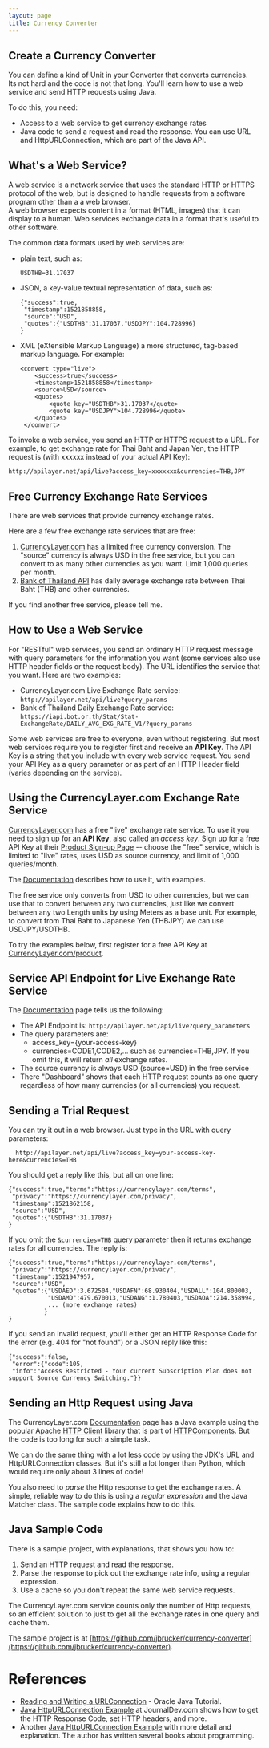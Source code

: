 ```yaml
---
layout: page
title: Currency Converter
---
```

## Create a Currency Converter

You can define a kind of Unit in your Converter that converts currencies.  
Its not hard and the code is not that long.  You'll learn how to use a web service
and send HTTP requests using Java.

To do this, you need:

* Access to a web service to get currency exchange rates
* Java code to send a request and read the response. You can use URL and HttpURLConnection, which are part of the Java API.

## What's a Web Service?

A web service is a network service that uses the standard HTTP or HTTPS protocol of the web, but is designed to handle requests from a software program other than a a web browser.  
A web browser expects content in a format (HTML, images) that it can display to a human.
Web services exchange data in a format that's useful to other software.

The common data formats used by web services are:

* plain text, such as:
  ```
  USDTHB=31.17037
  ```
* JSON, a key-value textual representation of data, such as:
   ```
   {"success":true,
    "timestamp":1521858858,
    "source":"USD",
    "quotes":{"USDTHB":31.17037,"USDJPY":104.728996}
   }
   ```
* XML (eXtensible Markup Language) a more structured, tag-based markup language. For example:
   ```
   <convert type="live">
       <success>true</success>
       <timestamp>1521858858</timestamp>
       <source>USD</source>
       <quotes>
           <quote key="USDTHB">31.17037</quote>
           <quote key="USDJPY">104.728996</quote>
       </quotes>
    </convert>
    ```

To invoke a web service, you send an HTTP or HTTPS request to a URL.  For example, to get exchange rate for Thai Baht and Japan Yen, the HTTP request is (with xxxxxx instead of your actual API Key):
```
http://apilayer.net/api/live?access_key=xxxxxxx&currencies=THB,JPY
```

## Free Currency Exchange Rate Services

There are web services that provide currency exchange rates.

Here are a few free exchange rate services that are free: 

1. [CurrencyLayer.com](https://currencylayer.com) has a limited free currency conversion. The "source" currency is always USD in the free service, but you can convert to as many other currencies as you want.  Limit 1,000 queries per month.
2. [Bank of Thailand API](https://iapi.bot.or.th/Developer) has daily average exchange rate between Thai Baht (THB) and other currencies.

If you find another free service, please tell me.

## How to Use a Web Service

For "RESTful" web services, you send an ordinary HTTP request message with query parameters for the information you want (some services also use HTTP header fields or the request body).  The URL identifies the service that you want. 
Here are two examples:

* CurrencyLayer.com Live Exchange Rate service: `http://apilayer.net/api/live?query_params`
* Bank of Thailand Daily Exchange Rate service: `https://iapi.bot.or.th/Stat/Stat-ExchangeRate/DAILY_AVG_EXG_RATE_V1/?query_params`

Some web services are free to everyone, even without registering.  But most web services require you to register first and receive an **API Key**.  The API Key is a string that you include with every web service request.  You send your API Key as a query parameter or as part of an HTTP Header field (varies depending on the service).

## Using the CurrencyLayer.com Exchange Rate Service

[CurrencyLayer.com](https://currencylayer.com) has a free "live" exchange rate service.
To use it you need to sign up for an **API Key**, also called an *access key*.  Sign up for a free API Key at their [Product Sign-up Page](https://currencylayer.com/product) -- choose the "free" service, which is limited to "live" rates, uses USD as source currency, and limit of 1,000 queries/month.


The [Documentation][Documentation] describes how to use it, with examples.

The free service only converts from USD to other currencies, but we can use that to convert between any two currencies, just like we convert between any two Length units by using Meters as a base unit. For example, to convert from Thai Baht to Japanese Yen (THBJPY) we can use USDJPY/USDTHB.

To try the examples below, first register for a free API Key 
at [CurrencyLayer.com/product](https://currencylayer.com/product). 


## Service API Endpoint for Live Exchange Rate Service

The [Documentation][Documentation] page tells us the following:

* The API Endpoint is: `http://apilayer.net/api/live?query_parameters`
* The query parameters are:
    * access_key={your-access-key}
    * currencies=CODE1,CODE2,... such as currencies=THB,JPY.  If you omit this, it will return *all* exchange rates.
* The source currency is always USD (source=USD) in the free service
* There "Dashboard" shows that each HTTP request counts as one query regardless of how many currencies (or all currencies) you request.

## Sending a Trial Request

You can try it out in a web browser.  Just type in the URL with query parameters:
```
  http://apilayer.net/api/live?access_key=your-access-key-here&currencies=THB
```
You should get a reply like this, but all on one line:
```
{"success":true,"terms":"https://currencylayer.com/terms",
 "privacy":"https://currencylayer.com/privacy",
 "timestamp":1521862158,
 "source":"USD",
 "quotes":{"USDTHB":31.17037}
}
```

If you omit the `&currencies=THB` query parameter then it returns exchange rates for all currencies. The reply is:
```
{"success":true,"terms":"https://currencylayer.com/terms",
 "privacy":"https://currencylayer.com/privacy",
 "timestamp":1521947957,
 "source":"USD",
 "quotes":{"USDAED":3.672504,"USDAFN":68.930404,"USDALL":104.800003,
           "USDAMD":479.670013,"USDANG":1.780403,"USDAOA":214.358994,
           ... (more exchange rates) 
          }
}
```

If you send an invalid request, you'll either get an HTTP Response Code for the error (e.g. 404 for "not found") or a JSON reply like this:
```
{"success":false,
 "error":{"code":105,
 "info":"Access Restricted - Your current Subscription Plan does not support Source Currency Switching."}}
```

## Sending an Http Request using Java

The CurrencyLayer.com [Documentation][Documentation] page has a Java example using the popular Apache [HTTP Client](https://hc.apache.org/httpcomponents-client-ga/index.html) library that is part of [HTTPComponents](https://hc.apache.org/).  But the code is too long for such a simple task.

We can do the same thing with a lot less code by using the JDK's URL and HttpURLConnection classes. But it's still a lot longer than Python, which would require only about 3 lines of code!

You also need to *parse* the Http response to get the exchange rates. A simple, reliable way to do this is using a *regular expression* and the Java Matcher class.  The sample code explains how to do this.

## Java Sample Code

There is a sample project, with explanations, that shows you how to:

1. Send an HTTP request and read the response.
2. Parse the response to pick out the exchange rate info, using a regular expression.
3. Use a cache so you don't repeat the same web service requests.  

The CurrencyLayer.com service counts only the number of Http requests, so an efficient solution to just to get all the exchange rates in one query and cache them.

The sample project is at [https://github.com/jbrucker/currency-converter](https://github.com/jbrucker/currency-converter).


# References

* [Reading and Writing a URLConnection](https://docs.oracle.com/javase/tutorial/networking/urls/readingWriting.html) - Oracle Java Tutorial.
* [Java HttpURLConnection Example](https://www.journaldev.com/7148/java-httpurlconnection-example-java-http-request-get-post) at JournalDev.com shows how to get the HTTP Response Code, set HTTP headers, and more.
* Another [Java HttpURLConnection Example](https://alvinalexander.com/blog/post/java/how-open-url-read-contents-httpurl-connection-java) with more detail and explanation.  The author has written several books about programming.



[Documentation]: https://currencylayer.com/documentation
